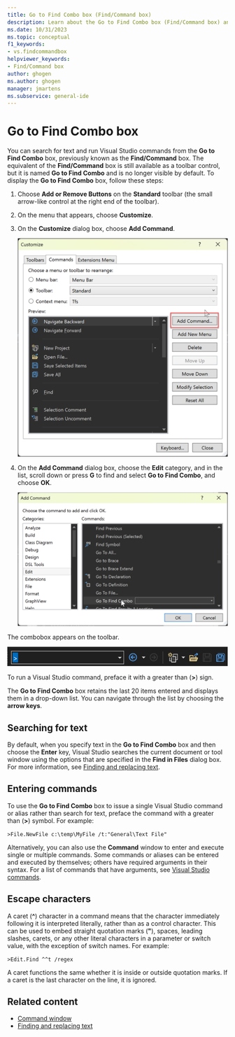 ```yaml
---
title: Go to Find Combo box (Find/Command box)
description: Learn about the Go to Find Combo box (Find/Command box) and how you can use it to search for text and run Visual Studio commands.
ms.date: 10/31/2023
ms.topic: conceptual
f1_keywords:
- vs.findcommandbox
helpviewer_keywords:
- Find/Command box
author: ghogen
ms.author: ghogen
manager: jmartens
ms.subservice: general-ide
---
```

# Go to Find Combo box


You can search for text and run Visual Studio commands from the **Go to Find Combo** box, previously known as the **Find/Command** box. The equivalent of the **Find/Command** box is still available as a toolbar control, but it is named **Go to Find Combo** and is no longer visible by default. To display the **Go to Find Combo** box, follow these steps:

1. Choose **Add or Remove Buttons** on the **Standard** toolbar (the small arrow-like control at the right end of the toolbar).
1. On the menu that appears, choose **Customize**.
1. On the **Customize** dialog box, choose **Add Command**.

   ![Screenshot of the Customize dialog box, showing the Add Command button.](./media/vs-2022/customize-toolbar-add-command.png)

1. On the **Add Command** dialog box, choose the **Edit** category, and in the list, scroll down or press **G** to find and select **Go to Find Combo**, and choose **OK**.

   ![Screenshot of the Add Command dialog box, showing the Go to Find Combo item.](./media/vs-2022/add-command-go-to-find-combo.png)

The combobox appears on the toolbar.

   ![Screenshot of Go to Find Combo Box on the Standard Toolbar.](./media/vs-2022/got-to-find-combo-box.png)

To run a Visual Studio command, preface it with a greater than (**>**) sign.

The **Go to Find Combo** box retains the last 20 items entered and displays them in a drop-down list. You can navigate through the list by choosing the **arrow keys**.

## Searching for text

By default, when you specify text in the **Go to Find Combo** box and then choose the **Enter** key, Visual Studio searches the current document or tool window using the options that are specified in the **Find in Files** dialog box. For more information, see [Finding and replacing text](../ide/finding-and-replacing-text.md).

## Entering commands

To use the **Go to Find Combo** box to issue a single Visual Studio command or alias rather than search for text, preface the command with a greater than (**>**) symbol. For example:

```
>File.NewFile c:\temp\MyFile /t:"General\Text File"
```

Alternatively, you can also use the **Command** window to enter and execute single or multiple commands. Some commands or aliases can be entered and executed by themselves; others have required arguments in their syntax. For a list of commands that have arguments, see [Visual Studio commands](../ide/reference/visual-studio-commands.md).

## Escape characters

A caret (**^**) character in a command means that the character immediately following it is interpreted literally, rather than as a control character. This can be used to embed straight quotation marks (**"**), spaces, leading slashes, carets, or any other literal characters in a parameter or switch value, with the exception of switch names. For example:

```
>Edit.Find ^^t /regex
```

A caret functions the same whether it is inside or outside quotation marks. If a caret is the last character on the line, it is ignored.

## Related content

- [Command window](../ide/reference/command-window.md)
- [Finding and replacing text](../ide/finding-and-replacing-text.md)
